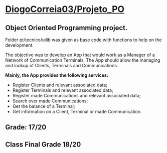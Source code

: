 # [DiogoCorreia03/Projeto_PO](https://github.com/DiogoCorreia03/Projeto_PO)

## Object Oriented Programming project.

Folder pt/tecnico/uilib was given as base code with functions to help on the development.

The objective was to develop an App that would work as a Manager of a Network of Communication Terminals. The App should allow the managing and lookup of Clients, Terminals and Communications.

**Mainly, the App provides the following services:**
- Register Clients and relevant associated data;
- Register Terminals and relevant associated data;
- Register made Communications and relevant associated data;
- Search over made Communications;
- Get the balance of a Terminal;
- Get information on a Client, Terminal or made Communication.

## Grade: 17/20
## Class Final Grade 18/20
